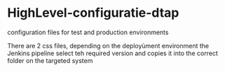 # HighLevel-configuratie-dtap
configuration files for test and production environments

There are 2 css files, depending on the deployùment environment the Jenkins pipeline select teh required version and copies it into the correct folder on the targeted system
